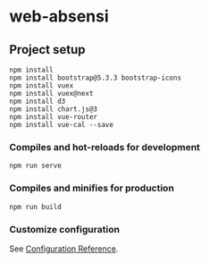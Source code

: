 # web-absensi

## Project setup
```
npm install
npm install bootstrap@5.3.3 bootstrap-icons
npm install vuex
npm install vuex@next
npm install d3
npm install chart.js@3
npm install vue-router
npm install vue-cal --save

```

### Compiles and hot-reloads for development
```
npm run serve
```

### Compiles and minifies for production
```
npm run build
```

### Customize configuration
See [Configuration Reference](https://cli.vuejs.org/config/).
